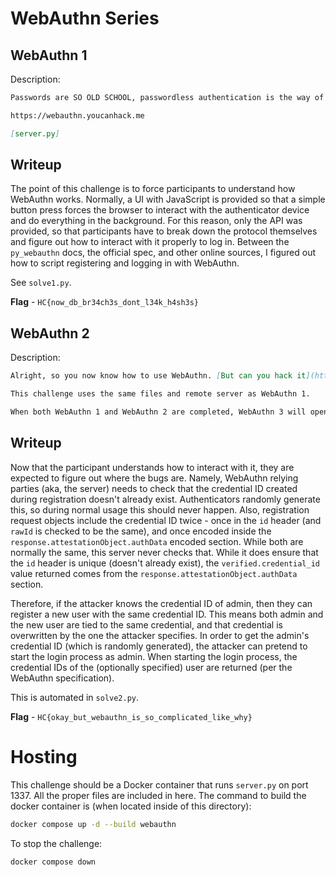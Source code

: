 # WebAuthn Series
## WebAuthn 1
Description:
```markdown
Passwords are SO OLD SCHOOL, passwordless authentication is the way of the future! [WebAuthentication](https://w3c.github.io/webauthn/) is a pretty cool spec, so I wrote my website to use it. However, I'm not much of a front-end guy, so all I've left you with is an API. Can you log in?

https://webauthn.youcanhack.me

[server.py]
```

## Writeup
The point of this challenge is to force participants to understand how WebAuthn works. Normally, a UI with JavaScript is provided so that a simple button press forces the browser to interact with the authenticator device and do everything in the background. For this reason, only the API was provided, so that participants have to break down the protocol themselves and figure out how to interact with it properly to log in. Between the `py_webauthn` docs, the official spec, and other online sources, I figured out how to script registering and logging in with WebAuthn.

See `solve1.py`.

**Flag** - `HC{now_db_br34ch3s_dont_l34k_h4sh3s}`

## WebAuthn 2
Description:
```markdown
Alright, so you now know how to use WebAuthn. [But can you hack it](https://essay.utwente.nl/98532/1/Chen_MA_EEMCS.pdf)?? If you can log in as admin, you'll get a flag.

This challenge uses the same files and remote server as WebAuthn 1.

When both WebAuthn 1 and WebAuthn 2 are completed, WebAuthn 3 will open up.
```

## Writeup
Now that the participant understands how to interact with it, they are expected to figure out where the bugs are. Namely, WebAuthn relying parties (aka, the server) needs to check that the credential ID created during registration doesn't already exist. Authenticators randomly generate this, so during normal usage this should never happen. Also, registration request objects include the credential ID twice - once in the `id` header (and `rawId` is checked to be the same), and once encoded inside the `response.attestationObject.authData` encoded section. While both are normally the same, this server never checks that. While it does ensure that the `id` header is unique (doesn't already exist), the `verified.credential_id` value returned comes from the `response.attestationObject.authData` section.

Therefore, if the attacker knows the credential ID of admin, then they can register a new user with the same credential ID. This means both admin and the new user are tied to the same credential, and that credential is overwritten by the one the attacker specifies. In order to get the admin's credential ID (which is randomly generated), the attacker can pretend to start the login process as admin. When starting the login process, the credential IDs of the (optionally specified) user are returned (per the WebAuthn specification).

This is automated in `solve2.py`.

**Flag** - `HC{okay_but_webauthn_is_so_complicated_like_why}`

# Hosting
This challenge should be a Docker container that runs `server.py` on port 1337. All the proper files are included in here. The command to build the docker container is (when located inside of this directory):

```bash
docker compose up -d --build webauthn
```

To stop the challenge:
```bash
docker compose down
```